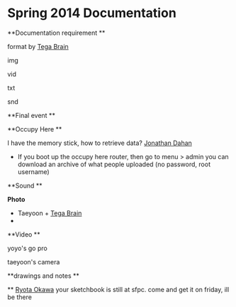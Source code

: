 # Spring 2014 Documentation

 **Documentation requirement **

format by [Tega Brain](/ep/profile/ppZjvPL5nSC)

img 

vid

txt

snd

**Final event **

**Occupy Here **

I have the memory  stick, how to retrieve data? [Jonathan Dahan](/ep/profile/tHuEvnWBdcR)

*   If you boot up the occupy here router, then go to menu > admin  you can download an archive of what people uploaded (no password, root username)

**Sound **

**Photo**

*   Taeyoon + [Tega Brain](/ep/profile/ppZjvPL5nSC)
*

**Video **

yoyo's go pro

taeyoon's camera 

**drawings and notes **

**   [Ryota Okawa](/ep/profile/AReR6wZGJTK) your sketchbook is still at sfpc. come and get it on friday, ill be there 